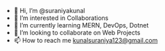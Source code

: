 - 👋 Hi, I’m @suraniyakunal
- 👀 I’m interested in Collaborations
- 🌱 I’m currently learning MERN, DevOps, Dotnet
- 💞️ I’m looking to collaborate on Web Projects
- 📫 How to reach me kunalsuraniya123@gmail.com
  

<!---
suraniyakunal/suraniyakunal is a ✨ special ✨ repository because its `README.md` (this file) appears on your GitHub profile.
You can click the Preview link to take a look at your changes.
--->
